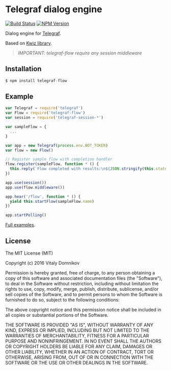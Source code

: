 # Telegraf dialog engine

[![Build Status](https://img.shields.io/travis/telegraf/telegraf-flow.svg?branch=master&style=flat-square)](https://travis-ci.org/telegraf/telegraf-flow)
[![NPM Version](https://img.shields.io/npm/v/telegraf-flow.svg?style=flat-square)](https://www.npmjs.com/package/telegraf-flow)

Dialog engine for [Telegraf](https://github.com/telegraf/telegraf).

Based on [Kwiz library](https://github.com/telegraf/kwiz).

> *IMPORTANT: telegraf-flow require any session middleware*

## Installation

```js
$ npm install telegraf-flow
```

## Example
  
```js
var Telegraf = require('telegraf')
var Flow = require('telegraf-flow')
var session = require('telegraf-session-*')

var sampleFlow = {
  ...
}

var app = new Telegraf(process.env.BOT_TOKEN)
var flow = new Flow()

// Register sample flow with completion handler
flow.register(sampleFlow, function * () {
  this.reply(`Flow completed with results:\n${JSON.stringify(this.state.flow.answers)}`)
})

app.use(session())
app.use(flow.middleware())

app.hear('/flow', function * () {
  yield this.startFlow(sampleFlow.name) 
})

app.startPolling()
```

[Full examples](https://github.com/telegraf/telegraf-flow/tree/master/examples/simple-bot.js).

## License

The MIT License (MIT)

Copyright (c) 2016 Vitaly Domnikov

Permission is hereby granted, free of charge, to any person obtaining a copy
of this software and associated documentation files (the "Software"), to deal
in the Software without restriction, including without limitation the rights
to use, copy, modify, merge, publish, distribute, sublicense, and/or sell
copies of the Software, and to permit persons to whom the Software is
furnished to do so, subject to the following conditions:

The above copyright notice and this permission notice shall be included in all
copies or substantial portions of the Software.

THE SOFTWARE IS PROVIDED "AS IS", WITHOUT WARRANTY OF ANY KIND, EXPRESS OR
IMPLIED, INCLUDING BUT NOT LIMITED TO THE WARRANTIES OF MERCHANTABILITY,
FITNESS FOR A PARTICULAR PURPOSE AND NONINFRINGEMENT. IN NO EVENT SHALL THE
AUTHORS OR COPYRIGHT HOLDERS BE LIABLE FOR ANY CLAIM, DAMAGES OR OTHER
LIABILITY, WHETHER IN AN ACTION OF CONTRACT, TORT OR OTHERWISE, ARISING FROM,
OUT OF OR IN CONNECTION WITH THE SOFTWARE OR THE USE OR OTHER DEALINGS IN THE
SOFTWARE.

